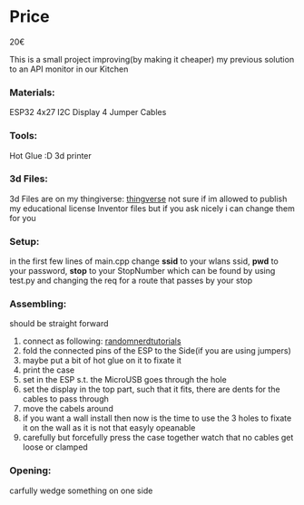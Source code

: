 # Price
20€

This is a small project improving(by making it cheaper) my previous solution to an API monitor in our Kitchen

### Materials:
ESP32
4x27 I2C Display
4 Jumper Cables
### Tools:
Hot Glue :D
3d printer
### 3d Files:
3d Files are on my thingiverse: [thingverse](https://www.thingiverse.com/thing:7018258)
not sure if im allowed to publish my educational license Inventor files but if you ask nicely i can change them for you
### Setup:
in the first few lines of main.cpp change **ssid** to your wlans ssid, **pwd** to your password, **stop** to your StopNumber which can be found by using test.py and changing the req for a route that passes by your stop
### Assembling:
should be straight forward
1. connect as following: [randomnerdtutorials](https://randomnerdtutorials.com/esp32-esp8266-i2c-lcd-arduino-ide/)
2. fold the connected pins of the ESP to the Side(if you are using jumpers)
3. maybe put a bit of hot glue on it to fixate it
4. print the case
5. set in the ESP s.t. the MicroUSB goes through the hole
6. set the display in the top part, such that it fits, there are dents for the cables to pass through
7. move the cabels around
8. if you want a wall install then now is the time to use the 3 holes to fixate it on the wall as it is not that easyly opeanable 
9. carefully but forcefully press the case together watch that no cables get loose or clamped
### Opening:
carfully wedge something on one side
